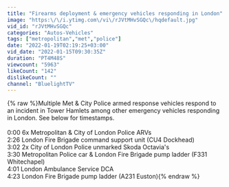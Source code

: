 ```yaml
---
title: "Firearms deployment & emergency vehicles responding in London"
image: "https:\/\/i.ytimg.com\/vi\/rJVtMHvSGQc\/hqdefault.jpg"
vid_id: "rJVtMHvSGQc"
categories: "Autos-Vehicles"
tags: ["metropolitan","met","police"]
date: "2022-01-19T02:19:25+03:00"
vid_date: "2022-01-15T09:30:35Z"
duration: "PT4M48S"
viewcount: "5963"
likeCount: "142"
dislikeCount: ""
channel: "BluelightTV​"
---
```

{% raw %}Multiple Met &amp; City Police armed response vehicles respond to an incident in Tower Hamlets among other emergency vehicles responding in London. See below for timestamps.<br /><br />0:00 6x Metropolitan &amp; City of London Police ARVs<br />2:26 London Fire Brigade command support unit (CU4 Dockhead)<br />3:02 2x City of London Police unmarked Skoda Octavia's<br />3:30 Metropolitan Police car &amp; London Fire Brigade pump ladder (F331 Whitechapel)<br />4:01 London Ambulance Service DCA<br />4:23 London Fire Brigade pump ladder (A231 Euston){% endraw %}
